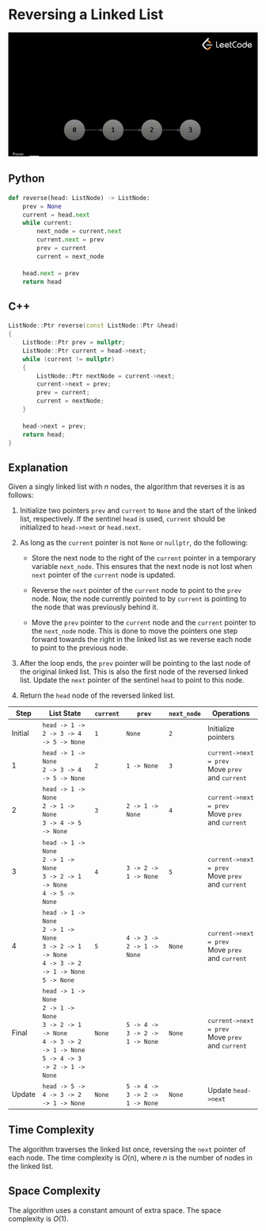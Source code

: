 # Reversing a Linked List

<center>
    <img src="diagrams/reverse_linked_list.gif">
</center>

## Python 

```python
def reverse(head: ListNode) -> ListNode:
    prev = None
    current = head.next
    while current:
        next_node = current.next
        current.next = prev
        prev = current
        current = next_node 

    head.next = prev
    return head
```

## C++

```cpp
ListNode::Ptr reverse(const ListNode::Ptr &head)
{
    ListNode::Ptr prev = nullptr;
    ListNode::Ptr current = head->next;
    while (current != nullptr)
    {
        ListNode::Ptr nextNode = current->next;
        current->next = prev;
        prev = current;
        current = nextNode;
    }

    head->next = prev;
    return head;
}
```

## Explanation

Given a singly linked list with $n$ nodes, the algorithm that reverses it is as follows:

1. Initialize two pointers `prev` and `current` to `None` and the start of the linked list, respectively. If the sentinel `head` is used, `current` should be initialized to `head->next` or `head.next`.

2. As long as the `current` pointer is not `None` or `nullptr`, do the following:

    * Store the next node to the right of the `current` pointer in a temporary variable `next_node`. This ensures that the next node is not lost when `next` pointer of the `current` node is updated.

    * Reverse the `next` pointer of the `current` node to point to the `prev` node. Now, the node currently pointed to by `current` is pointing to the node that was previously behind it.

    * Move the `prev` pointer to the `current` node and the `current` pointer to the `next_node` node. This is done to move the pointers one step forward towards the right in the linked list as we reverse each node to point to the previous node.

3. After the loop ends, the `prev` pointer will be pointing to the last node of the original linked list. This is also the first node of the reversed linked list. Update the `next` pointer of the sentinel `head` to point to this node.

4. Return the `head` node of the reversed linked list.

<center>

| Step | List State | `current` | `prev` | `next_node` | Operations |
|------|-------------|-----------|--------|-------------|------------|
| Initial | `head -> 1 -> 2 -> 3 -> 4 -> 5 -> None` | `1` | `None` | `2` | Initialize pointers |
| 1 | `head -> 1 -> None` <br> `2 -> 3 -> 4 -> 5 -> None` | `2` | `1 -> None` | `3` | `current->next = prev` <br> Move `prev` and `current` |
| 2 | `head -> 1 -> None` <br> `2 -> 1 -> None` <br> `3 -> 4 -> 5 -> None` | `3` | `2 -> 1 -> None` | `4` | `current->next = prev` <br> Move `prev` and `current` |
| 3 | `head -> 1 -> None` <br> `2 -> 1 -> None` <br> `3 -> 2 -> 1 -> None` <br> `4 -> 5 -> None` | `4` | `3 -> 2 -> 1 -> None` | `5` | `current->next = prev` <br> Move `prev` and `current` |
| 4 | `head -> 1 -> None` <br> `2 -> 1 -> None` <br> `3 -> 2 -> 1 -> None` <br> `4 -> 3 -> 2 -> 1 -> None` <br> `5 -> None` | `5` | `4 -> 3 -> 2 -> 1 -> None` | `None` | `current->next = prev` <br> Move `prev` and `current` |
| Final | `head -> 1 -> None` <br> `2 -> 1 -> None` <br> `3 -> 2 -> 1 -> None` <br> `4 -> 3 -> 2 -> 1 -> None` <br> `5 -> 4 -> 3 -> 2 -> 1 -> None` | `None` | `5 -> 4 -> 3 -> 2 -> 1 -> None` | `None` | `current->next = prev` <br> Move `prev` and `current` |
| Update | `head -> 5 -> 4 -> 3 -> 2 -> 1 -> None` | `None` | `5 -> 4 -> 3 -> 2 -> 1 -> None` | `None` | Update `head->next` |

</center>

## Time Complexity

The algorithm traverses the linked list once, reversing the `next` pointer of each node. The time complexity is $O(n)$, where $n$ is the number of nodes in the linked list.

## Space Complexity

The algorithm uses a constant amount of extra space. The space complexity is $O(1)$.
